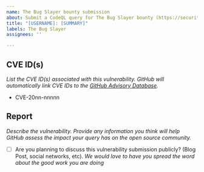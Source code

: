 ```yaml
---
name: The Bug Slayer bounty submission
about: Submit a CodeQL query for The Bug Slayer bounty (https://securitylab.github.com/bounties)
title: "[USERNAME]: [SUMMARY]"
labels: The Bug Slayer
assignees: ''

---
```


## CVE ID(s)

*List the CVE ID(s) associated with this vulnerability. GitHub will automatically link CVE IDs to the [GitHub Advisory Database](https://github.com/advisories).*

- CVE-20nn-nnnnn

## Report

*Describe the vulnerability. Provide any information you think will help GitHub assess the impact your query has on the open source community.*

- [ ] Are you planning to discuss this vulnerability submission publicly? (Blog Post, social networks, etc). *We would love to have you spread the word about the good work you are doing*
